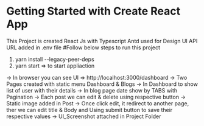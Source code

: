 # Getting Started with Create React App
This Project is created React Js with Typescript
Antd used for Design UI
API URL added in .env file 
#Follow below steps to run this project
1. yarn install --legacy-peer-deps
2. yarn start => to start appliaction

-> In browser you can see UI => http://localhost:3000/dashboard
-> Two Pages created with static menu Dashboard & Blogs
-> In Dashboard to show list of user with their details
-> In blog page date show by TABS with Pagination
-> Each post we can edit & delete using respective button
-> Static image added in Post
-> Once click edit, it redirect to another page, ther we can edit title & Body and Using submit button to save their respective values
-> UI_Screenshot attached in Project Folder
